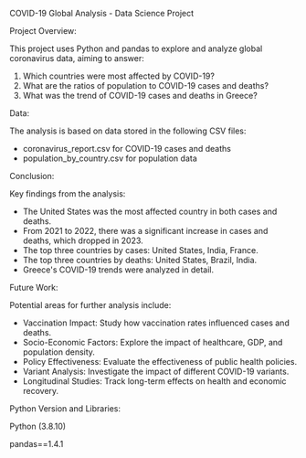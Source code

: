 COVID-19 Global Analysis - Data Science Project

Project Overview:

This project uses Python and pandas to explore and analyze global coronavirus data, aiming to answer:

1. Which countries were most affected by COVID-19?
2. What are the ratios of population to COVID-19 cases and deaths?
3. What was the trend of COVID-19 cases and deaths in Greece?

Data:

The analysis is based on data stored in the following CSV files:

- coronavirus_report.csv for COVID-19 cases and deaths
- population_by_country.csv for population data

Conclusion:

Key findings from the analysis:

- The United States was the most affected country in both cases and deaths.
- From 2021 to 2022, there was a significant increase in cases and deaths, which dropped in 2023.
- The top three countries by cases: United States, India, France.
- The top three countries by deaths: United States, Brazil, India.
- Greece's COVID-19 trends were analyzed in detail.

Future Work:

Potential areas for further analysis include:

- Vaccination Impact: Study how vaccination rates influenced cases and deaths.
- Socio-Economic Factors: Explore the impact of healthcare, GDP, and population density.
- Policy Effectiveness: Evaluate the effectiveness of public health policies.
- Variant Analysis: Investigate the impact of different COVID-19 variants.
- Longitudinal Studies: Track long-term effects on health and economic recovery.
  
Python Version and Libraries:

Python (3.8.10)

pandas==1.4.1
